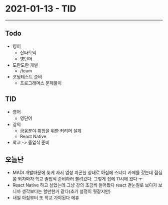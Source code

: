 # 2021-01-13 - TID
---

## Todo
- 영어
    - 산타토익
    - 영단어
- 도란도란 개발
    - /team
- 코딩테스트 준비
    - 프로그래머스 문제풀이
## TID
- 영어
    - 영단어
- 강의
    - 금융분야 취업을 위한 커리어 설계
    - React Native
- 학교 -> 졸업식 준비

## 오늘난
- MADI 개발때문에 늦게 자서 엄청 피곤한 상태로 아침에 스터디 카페를 갔는데 점심쯤 되자마자 학교 졸업식 준비하러 불려갔다. 그렇게 집에 11시에 왔다 ㅜ
- React Native 하고 싶었는데 그냥 강의 조금씩 들어봤다 react 곁눈질로 보다가 보니까  생각보다는 할만한거 같다(초기 설정이 뭣같지만)
- 내일 아침부터 또 학교 가야된다 에휴